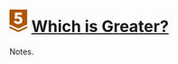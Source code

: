 # ![](../../../../assets/24q3/tier/1.svg) [Which is Greater?](https://www.acmicpc.net/problem/4101)

Notes.